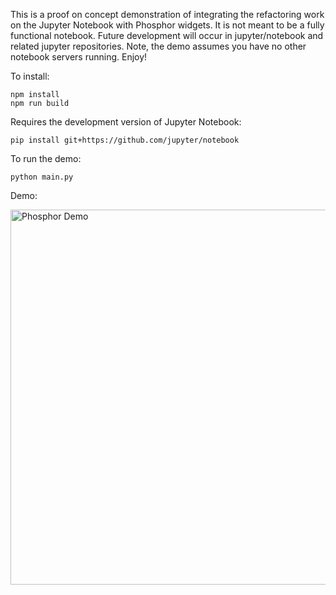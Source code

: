 
This is a proof on concept demonstration of integrating the refactoring work
on the Jupyter Notebook with Phosphor widgets.  It is not meant to be a fully
functional notebook.  Future development will occur in jupyter/notebook and 
related jupyter repositories.  Note, the demo assumes you have no other 
notebook servers running.  Enjoy!


To install:

```
npm install 
npm run build
```

Requires the development version of Jupyter Notebook:

`pip install git+https://github.com/jupyter/notebook`

To run the demo:

`python main.py`


Demo:

<img alt="Phosphor Demo" width="600px" src="phosphor_demo.gif"></img>
